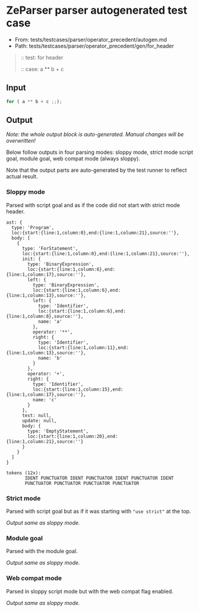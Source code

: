 # ZeParser parser autogenerated test case

- From: tests/testcases/parser/operator_precedent/autogen.md
- Path: tests/testcases/parser/operator_precedent/gen/for_header

> :: test: for header
>
> :: case: a ** b + c

## Input


`````js
for ( a ** b + c ;;);
`````

## Output

_Note: the whole output block is auto-generated. Manual changes will be overwritten!_

Below follow outputs in four parsing modes: sloppy mode, strict mode script goal, module goal, web compat mode (always sloppy).

Note that the output parts are auto-generated by the test runner to reflect actual result.

### Sloppy mode

Parsed with script goal and as if the code did not start with strict mode header.

`````
ast: {
  type: 'Program',
  loc:{start:{line:1,column:0},end:{line:1,column:21},source:''},
  body: [
    {
      type: 'ForStatement',
      loc:{start:{line:1,column:0},end:{line:1,column:21},source:''},
      init: {
        type: 'BinaryExpression',
        loc:{start:{line:1,column:6},end:{line:1,column:17},source:''},
        left: {
          type: 'BinaryExpression',
          loc:{start:{line:1,column:6},end:{line:1,column:13},source:''},
          left: {
            type: 'Identifier',
            loc:{start:{line:1,column:6},end:{line:1,column:8},source:''},
            name: 'a'
          },
          operator: '**',
          right: {
            type: 'Identifier',
            loc:{start:{line:1,column:11},end:{line:1,column:13},source:''},
            name: 'b'
          }
        },
        operator: '+',
        right: {
          type: 'Identifier',
          loc:{start:{line:1,column:15},end:{line:1,column:17},source:''},
          name: 'c'
        }
      },
      test: null,
      update: null,
      body: {
        type: 'EmptyStatement',
        loc:{start:{line:1,column:20},end:{line:1,column:21},source:''}
      }
    }
  ]
}

tokens (12x):
       IDENT PUNCTUATOR IDENT PUNCTUATOR IDENT PUNCTUATOR IDENT
       PUNCTUATOR PUNCTUATOR PUNCTUATOR PUNCTUATOR
`````

### Strict mode

Parsed with script goal but as if it was starting with `"use strict"` at the top.

_Output same as sloppy mode._

### Module goal

Parsed with the module goal.

_Output same as sloppy mode._

### Web compat mode

Parsed in sloppy script mode but with the web compat flag enabled.

_Output same as sloppy mode._

